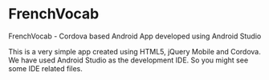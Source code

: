 FrenchVocab
===========

FrenchVocab - Cordova based Android App developed using Android Studio

This is a very simple app created using HTML5, jQuery Mobile and Cordova. We have used Android Studio as the development IDE. So you might see some IDE related files.
